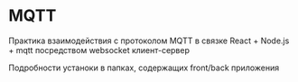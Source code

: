 # MQTT

Практика взаимодействия с протоколом MQTT в связке React + Node.js + mqtt посредством websocket клиент-сервер

Подробности устаноки в папках, содержащих front/back приложения